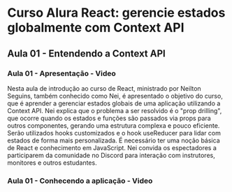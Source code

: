 # Curso Alura React: gerencie estados globalmente com Context API

## Aula 01 - Entendendo a Context API

### Aula 01 - Apresentação - Video

Nesta aula de introdução ao curso de React, ministrado por Neilton Seguins, também conhecido como Nei, é apresentado o objetivo do curso, que é aprender a gerenciar estados globais de uma aplicação utilizando a Context API. Nei explica que o problema a ser resolvido é o "prop drilling", que ocorre quando os estados e funções são passados via props para outros componentes, gerando uma estrutura complexa e pouco eficiente. Serão utilizados hooks customizados e o hook useReducer para lidar com estados de forma mais personalizada. É necessário ter uma noção básica de React e conhecimento em JavaScript. Nei convida os espectadores a participarem da comunidade no Discord para interação com instrutores, monitores e outros estudantes.

### Aula 01 - Conhecendo a aplicação - Video

